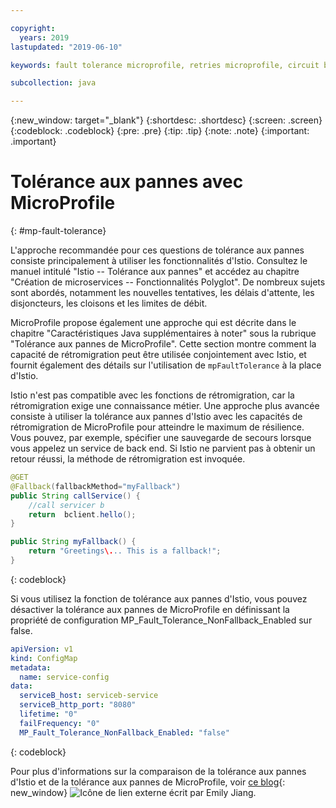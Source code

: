 ```yaml
---

copyright:
  years: 2019
lastupdated: "2019-06-10"

keywords: fault tolerance microprofile, retries microprofile, circuit breakers microprofile, bulkhead microprofile, microprofile limits

subcollection: java

---
```


{:new_window: target="_blank"}
{:shortdesc: .shortdesc}
{:screen: .screen}
{:codeblock: .codeblock}
{:pre: .pre}
{:tip: .tip}
{:note: .note}
{:important: .important}

# Tolérance aux pannes avec MicroProfile
{: #mp-fault-tolerance}

L'approche recommandée pour ces questions de tolérance aux pannes consiste principalement à utiliser les fonctionnalités d'Istio. Consultez le manuel intitulé "Istio -- Tolérance aux pannes" et accédez au chapitre "Création de microservices -- Fonctionnalités Polyglot". De nombreux sujets sont abordés, notamment les nouvelles tentatives, les délais d'attente, les disjoncteurs, les cloisons et les limites de débit.

MicroProfile propose également une approche qui est décrite dans le chapitre "Caractéristiques Java supplémentaires à noter" sous la rubrique "Tolérance aux pannes de MicroProfile". Cette section montre comment la capacité de rétromigration peut être utilisée conjointement avec Istio, et fournit également des détails sur l'utilisation de `mpFaultTolerance` à la place d'Istio.

Istio n'est pas compatible avec les fonctions de rétromigration, car la rétromigration exige une connaissance métier. Une approche plus avancée consiste à utiliser la tolérance aux pannes d'Istio avec les capacités de rétromigration de MicroProfile pour atteindre le maximum de résilience. Vous pouvez, par exemple, spécifier une sauvegarde de secours lorsque vous appelez un service de back end. Si Istio ne parvient pas à obtenir un retour réussi, la méthode de rétromigration est invoquée.

```java
@GET
@Fallback(fallbackMethod="myFallback")
public String callService() {
    //call servicer b
    return  bclient.hello();
}

public String myFallback() {
    return "Greetings\... This is a fallback!";
}
```
{: codeblock}

Si vous utilisez la fonction de tolérance aux pannes d'Istio, vous pouvez désactiver la tolérance aux pannes de MicroProfile en définissant la propriété de configuration MP_Fault_Tolerance_NonFallback_Enabled sur false.

```yaml
apiVersion: v1
kind: ConfigMap
metadata:
  name: service-config
data:
  serviceB_host: serviceb-service
  serviceB_http_port: "8080"
  lifetime: "0"
  failFrequency: "0"
  MP_Fault_Tolerance_NonFallback_Enabled: "false"
```
{: codeblock}

Pour plus d'informations sur la comparaison de la tolérance aux pannes d'Istio et de la tolérance aux pannes de MicroProfile, voir [ce blog](https://www.eclipse.org/community/eclipse_newsletter/2018/september/MicroProfile_istio.php){: new_window} ![Icône de lien externe](../icons/launch-glyph.svg "Icône de lien externe") écrit par Emily Jiang.
